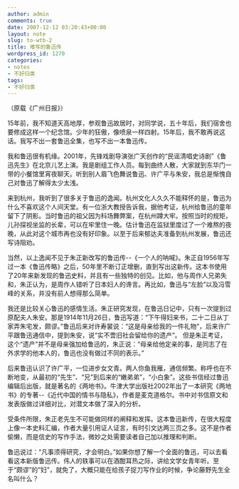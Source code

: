 ```yaml
---
author: admin
comments: true
date: 2007-12-12 03:20:43+00:00
layout: note
slug: to-wtb-2
title: 难写的鲁迅传
wordpress_id: 1270
categories:
- notes
- 不好归类
tags:
- 不好归类
---
```


（原载《广州日报》）

15年前，我不知道天高地厚，参观鲁迅故居时，对同学说，五十年后，我们宿舍也要修成这样一个纪念馆。少年的狂傲，像喷泉一样四射。15年后，我不敢再说这话。我写不出一套鲁迅全集，也写不出一本鲁迅传。

我和鲁迅很有机缘。2001年，先锋戏剧导演张广天创作的“民谣清唱史诗剧”《鲁迅先生》在北京儿艺上演。我是剧组工作人员。每到曲终人散，大家就到东华门一带的小餐馆里宵夜聊天。听到别人眉飞色舞说鲁迅、许广平与朱安，我总是惭愧自己对鲁迅了解得太少太浅。

来到杭州，我听到了很多关于鲁迅的逸闻。杭州文化人久久不能释怀的是，鲁迅为什么不喜欢这个人间天堂。有一位浙大教授告诉我，据他考证，杭州给鲁迅的童年留下了阴影。当时鲁迅的祖父因为科场舞弊案，在杭州蹲大牢。按照当时的规矩，儿孙探视坐监的长辈，可以在牢里住一晚。估计鲁迅在监狱里度过了一个难熬的夜晚，从此对这个城市再也没有好印象。以至于后来郁达夫准备到杭州发展，鲁迅还写诗阻劝。

当然，以上逸闻不见于朱正新改写的鲁迅传--《一个人的呐喊》。朱正自1956年写过一本《鲁迅传略》之后，50年里不断订正增删，直到写出这新传。这本书使用了20年来新发现的鲁迅史料，并且有一些独特的创见。比如，他与周作人兄弟失和，朱正认为，是周作人错听了日本妇人的谗言。再比如，鲁迅与“左脸”以及冯雪峰的关系，并没有前人想得那么简单。

我还是比较关心鲁迅的感情生活。朱正研究发现，在鲁迅日记中，只有一次提到过原配夫人朱安。那是1914年11月26日，鲁迅写道：“下午得妇来书，二十二日从丁家弄朱宅发，颇谬。”鲁迅后来对许寿裳说：“这是母亲给我的一件礼物”，后来许广平跟鲁迅通信中，提到朱安，说“实不啻旧社会留给你的遗产”。 但是朱正考证，这个“遗产”并不是母亲强加给鲁迅的，朱正说：“母亲给他定亲的事，是同志了在外求学的他本人的，鲁迅也没有做过不同的表示。”

后来鲁迅认识了许广平，一位进步女文青。两人你鱼我雁，通信频繁。称呼也在不断地变，从最初的“先生”、“兄”到后来的“嫩弟弟”，“小白象”。这些书信经过鲁迅编辑后出版，就是著名的《两地书》。牛津大学出版社2002年出了一本研究《两地书》的专著--《近代中国的情书与隐私》，作者是麦克道格尔。书中对书信原文和发表版做过详细对比，对潜文本做了深入的分析。

受条件所限，朱正老先生不可能做同样的阐释和发挥。这本鲁迅新传，在很大程度上像一本史料汇编，作者大量引用证人证言，有时引文达两三页之多。这不是作者偷懒，而是信史的写作手法，微妙之处需要读者自己加以推理和判断。

鲁迅说过：“凡事须得研究，才会明白。”如果你想了解一个全面的鲁迅，可以去看看这本新版鲁迅传。伟人的轶事可以在酒酣耳热之际，讲给文学女青年听。至于“颇谬”的“妇”，就免了，大概只能在给孩子捉刀写作业的时候，争论藤野先生全名叫什么？

